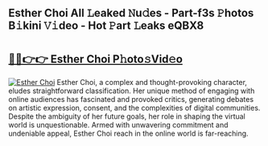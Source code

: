 ## Esther Choi All 𝙻eaked 𝙽u𝚍es - Part-f3s 𝙿hotos B𝚒kini 𝚅𝚒deo - Hot 𝙿art 𝙻eaks eQBX8

# <h2><a href="http://ld3wlp.urlbe.top/?page=Esther+Choi">🔗🔗👉👉 Esther Choi P𝚑oto𝚜Vid𝚎o</a></h2>

[![Esther Choi](https://i.imgur.com/eBuTRDB.gif)](http://ld3wlp.urlbe.top/?page=Esther+Choi)
Esther Choi, a complex and thought-provoking character, eludes straightforward classification. Her unique method of engaging with online audiences has fascinated and provoked critics, generating debates on artistic expression, consent, and the complexities of digital communities. Despite the ambiguity of her future goals, her role in shaping the virtual world is unquestionable. Armed with unwavering commitment and undeniable appeal, Esther Choi reach in the online world is far-reaching.
